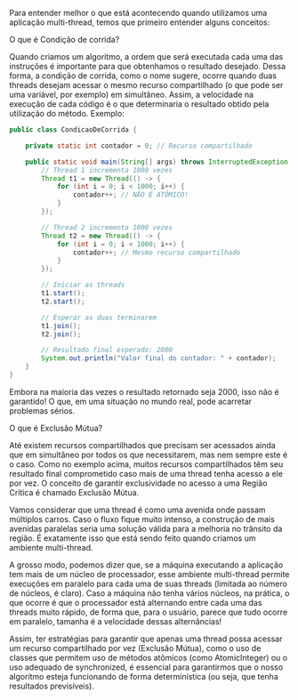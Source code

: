 
Para entender melhor o que está acontecendo quando utilizamos uma aplicação multi-thread, temos que primeiro entender alguns conceitos:

O que é Condição de corrida? 

Quando criamos um algoritmo, a ordem que será executada cada uma das instruções é importante para que obtenhamos o resultado desejado. Dessa forma, a condição de corrida, como o nome sugere, ocorre quando duas threads desejam acessar o mesmo recurso compartilhado (o que pode ser uma variável, por exemplo) em simultâneo. Assim, a velocidade na execução de cada código é o que determinaria o resultado obtido pela utilização do método. Exemplo:

```java
public class CondicaoDeCorrida {

    private static int contador = 0; // Recurso compartilhado

    public static void main(String[] args) throws InterruptedException {
        // Thread 1 incrementa 1000 vezes
        Thread t1 = new Thread(() -> {
            for (int i = 0; i < 1000; i++) {
                contador++; // NÃO É ATÔMICO!
            }
        });

        // Thread 2 incrementa 1000 vezes
        Thread t2 = new Thread(() -> {
            for (int i = 0; i < 1000; i++) {
                contador++; // Mesmo recurso compartilhado
            }
        });

        // Iniciar as threads
        t1.start();
        t2.start();

        // Esperar as duas terminarem
        t1.join();
        t2.join();

        // Resultado final esperado: 2000
        System.out.println("Valor final do contador: " + contador);
    }
}
```

Embora na maioria das vezes o resultado retornado seja 2000, isso não é garantido! O que, em uma situação no mundo real, pode acarretar problemas sérios. 

O que é Exclusão Mútua?

Até existem recursos compartilhados que precisam ser acessados ainda que em simultâneo por todos os que necessitarem, mas nem sempre este é o caso. Como no exemplo acima, muitos recursos compartilhados têm seu resultado final comprometido caso mais de uma thread tenha acesso a ele por vez. O conceito de garantir exclusividade no acesso a uma Região Crítica é chamado Exclusão Mútua.

Vamos considerar que uma thread é como uma avenida onde passam múltiplos carros. Caso o fluxo fique muito intenso, a construção de mais avenidas paralelas seria uma solução válida para a melhoria no trânsito da região. É exatamente isso que está sendo feito quando criamos um ambiente multi-thread. 

A grosso modo, podemos dizer que, se a máquina executando a aplicação tem mais de um núcleo de processador, esse ambiente multi-thread permite execuções em paralelo para cada uma de suas threads (limitada ao número de núcleos, é claro). Caso a máquina não tenha vários núcleos, na prática, o que ocorre é que o processador está alternando entre cada uma das threads muito rápido, de forma que, para o usuário, parece que tudo ocorre em paralelo, tamanha é a velocidade dessas alternâncias!

Assim, ter estratégias para garantir que apenas uma thread possa acessar um recurso compartilhado por vez (Exclusão Mútua), como o uso de classes que permitem uso de métodos atômicos (como AtomicInteger) ou o uso adequado de synchronized, é essencial para garantirmos que o nosso algoritmo esteja funcionando de forma determinística (ou seja, que tenha resultados previsíveis).



